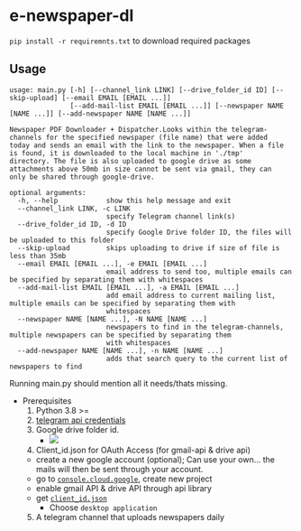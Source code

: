 # e-newspaper-dl
`pip install -r requiremnts.txt` to download required packages


## Usage
```
usage: main.py [-h] [--channel_link LINK] [--drive_folder_id ID] [--skip-upload] [--email EMAIL [EMAIL ...]]
               [--add-mail-list EMAIL [EMAIL ...]] [--newspaper NAME [NAME ...]] [--add-newspaper NAME [NAME ...]]

Newspaper PDF Downloader + Dispatcher.Looks within the telegram-channels for the specified newspaper (file name) that were added
today and sends an email with the link to the newspaper. When a file is found, it is downloaded to the local machine in './tmp'
directory. The file is also uploaded to google drive as some attachments above 50mb in size cannot be sent via gmail, they can
only be shared through google-drive.

optional arguments:
  -h, --help            show this help message and exit
  --channel_link LINK, -c LINK
                        specify Telegram channel link(s)
  --drive_folder_id ID, -d ID
                        specify Google Drive folder ID, the files will be uploaded to this folder
  --skip-upload         skips uploading to drive if size of file is less than 35mb
  --email EMAIL [EMAIL ...], -e EMAIL [EMAIL ...]
                        email address to send too, multiple emails can be specified by separating them with whitespaces
  --add-mail-list EMAIL [EMAIL ...], -a EMAIL [EMAIL ...]
                        add email address to current mailing list, multiple emails can be specified by separating them with
                        whitespaces
  --newspaper NAME [NAME ...], -N NAME [NAME ...]
                        newspapers to find in the telegram-channels, multiple newspapers can be specified by separating them
                        with whitespaces
  --add-newspaper NAME [NAME ...], -n NAME [NAME ...]
                        adds that search query to the current list of newspapers to find

```

Running main.py should mention all it needs/thats missing.

- Prerequisites
  1. Python 3.8 >=
  2. [telegram api credentials](https://core.telegram.org/api/obtaining_api_id) 
  3. Google drive folder id. 
      - ![](https://i.imgur.com/5crtc2M.png)
  4. Client_id.json for OAuth Access (for gmail-api & drive api) 
    - create a new google account (optional); Can use your own... the mails will then be sent through your account.    
    - go to [`console.cloud.google`](https://console.cloud.google.com), create new project
    - enable gmail API & drive API through api library
    - get [`client_id.json`](https://developers.google.com/workspace/guides/create-credentials#oauth-client-id)
      - Choose `desktop application` 
  5. A telegram channel that uploads newspapers daily
